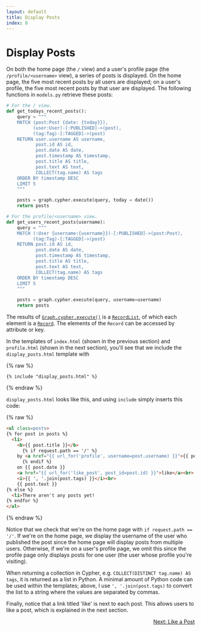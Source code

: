 ```yaml
---
layout: default
title: Display Posts
index: 8
---
```


# Display Posts

On both the home page (the `/` view) and a user's profile page (the `/profile/<username>` view), a series of posts is displayed. On the home page, the five most recent posts by all users are displayed; on a user's profile, the five most recent posts by that user are displayed. The following functions in `models.py` retrieve these posts:

```python
# For the / view.
def get_todays_recent_posts():
    query = """
    MATCH (post:Post {date: {today}}),
          (user:User)-[:PUBLISHED]->(post),
          (tag:Tag)-[:TAGGED]->(post)
    RETURN user.username AS username,
           post.id AS id,
           post.date AS date,
           post.timestamp AS timestamp,
           post.title AS title,
           post.text AS text,
           COLLECT(tag.name) AS tags
    ORDER BY timestamp DESC
    LIMIT 5
    """

    posts = graph.cypher.execute(query, today = date())
    return posts

# For the profile/<username> view.
def get_users_recent_posts(username):
    query = """
    MATCH (:User {username:{username}})-[:PUBLISHED]->(post:Post),
          (tag:Tag)-[:TAGGED]->(post)
    RETURN post.id AS id,
           post.date AS date,
           post.timestamp AS timestamp,
           post.title AS title,
           post.text AS text,
           COLLECT(tag.name) AS tags
    ORDER BY timestamp DESC
    LIMIT 5
    """

    posts = graph.cypher.execute(query, username=username)
    return posts
```

The results of [`Graph.cypher.execute()`](http://py2neo.org/2.0/cypher.html#py2neo.cypher.CypherResource.execute) is a [`RecordList`](http://py2neo.org/2.0/cypher.html#py2neo.cypher.RecordList), of which each element is a [`Record`](http://py2neo.org/2.0/cypher.html#py2neo.cypher.Record). The elements of the `Record` can be accessed by attribute or key.

In the templates of `index.html` (shown in the previous section) and `profile.html` (shown in the next section), you'll see that we include the `display_posts.html` template with 

{% raw %}
```
{% include "display_posts.html" %}
```
{% endraw %}

`display_posts.html` looks like this, and using `include` simply inserts this code:

{% raw %}
```html
<ul class=posts>
{% for post in posts %}
  <li>
    <b>{{ post.title }}</b>
      {% if request.path == '/' %}
    by <a href="{{ url_for('profile', username=post.username) }}">{{ post.username }}</a>
      {% endif %}
    on {{ post.date }}
    <a href="{{ url_for('like_post', post_id=post.id) }}">like</a><br>
    <i>{{ ', '.join(post.tags) }}</i><br>
    {{ post.text }}
{% else %}
  <li>There aren't any posts yet!
{% endfor %}
</ul>
``` 
{% endraw %}

Notice that we check that we're on the home page with `if request.path == '/'`. If we're on the home page, we display the username of the user who published the post since the home page will display posts from multiple users. Otherwise, if we're on a user's profile page, we omit this since the profile page only displays posts for one user (the user whose profile you're visiting).

When returning a collection in Cypher, e.g. `COLLECT(DISTINCT tag.name) AS tags`, it is returned as a list in Python. A minimal amount of Python code can be used within the templates; above, I use `', '.join(post.tags)` to convert the list to a string where the values are separated by commas.

Finally, notice that a link titled 'like' is next to each post. This allows users to like a post, which is explained in the next section.

<p align="right"><a href="{{ site.baseurl }}/pages/like-a-post.html">Next: Like a Post</a></p>